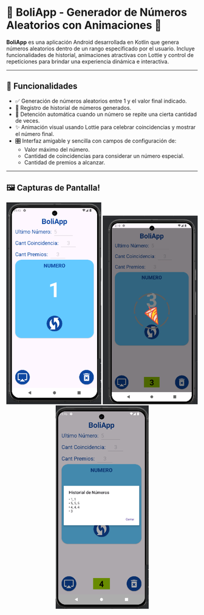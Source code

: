 # 🎉 BoliApp - Generador de Números Aleatorios con Animaciones 🎲

**BoliApp** es una aplicación Android desarrollada en Kotlin que genera números aleatorios dentro de un rango especificado por el usuario. Incluye funcionalidades de historial, animaciones atractivas con Lottie y control de repeticiones para brindar una experiencia dinámica e interactiva.

---

## 🧠 Funcionalidades

- ✅ Generación de números aleatorios entre 1 y el valor final indicado.
- 🔁 Registro de historial de números generados.
- 🎯 Detención automática cuando un número se repite una cierta cantidad de veces.
- ✨ Animación visual usando Lottie para celebrar coincidencias y mostrar el número final.
- 🎛 Interfaz amigable y sencilla con campos de configuración de:
    - Valor máximo del número.
    - Cantidad de coincidencias para considerar un número especial.
    - Cantidad de premios a alcanzar.

---

## 🖼 Capturas de Pantalla!

<p align="center">
  <img src="screenshots/pantalla_principal.PNG" alt="Pantalla principal" width="250"/>
  <img src="screenshots/pantalla_coincidencia.PNG" alt="Pantalla coincidencia" width="250"/>
  <img src="screenshots/pantalla_historial_coincidencia.PNG" alt="Pantalla historial" width="245"/>
</p>


